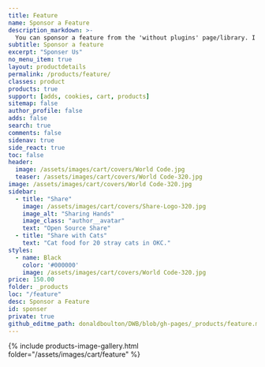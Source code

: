 ```yaml
---
title: Feature
name: Sponsor a Feature
description_markdown: >-
  You can sponsor a feature from the 'without plugins' page/library. I will not only give you an honorable mention on the site, but I will also let you suggest some additional functionalities of this feature.
subtitle: Sponsor a feature
excerpt: "Sponser Us"
no_menu_item: true
layout: productdetails
permalink: /products/feature/
classes: product
products: true
support: [adds, cookies, cart, products]
sitemap: false
author_profile: false
adds: false
search: true
comments: false
sidenav: true
side_react: true
toc: false
header:
  image: /assets/images/cart/covers/World Code.jpg
  teaser: /assets/images/cart/covers/World Code-320.jpg
image: /assets/images/cart/covers/World Code-320.jpg
sidebar:
  - title: "Share"
    image: /assets/images/cart/covers/Share-Logo-320.jpg
    image_alt: "Sharing Hands"
    image_class: "author__avatar"
    text: "Open Source Share"
  - title: "Share with Cats"
    text: "Cat food for 20 stray cats in OKC."
styles:
  - name: Black
    color: '#000000'
    image: /assets/images/cart/covers/World Code-320.jpg
price: 150.00
folder: _products
loc: "/feature"
desc: Sponsor a Feature
id: sponser
private: true
github_editme_path: donaldboulton/DWB/blob/gh-pages/_products/feature.md
---
```


{% include products-image-gallery.html folder="/assets/images/cart/feature" %}